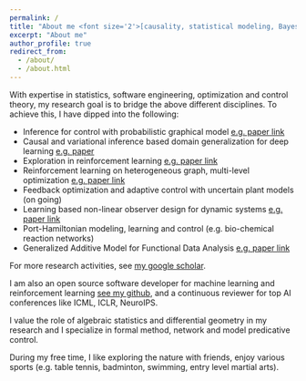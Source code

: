```yaml
---
permalink: /
title: "About me <font size='2'>[causality, statistical modeling, Bayes, signal process] & [reinforcement Learning, optimization and control]<font>"
excerpt: "About me"
author_profile: true
redirect_from: 
  - /about/
  - /about.html
---
```


With expertise in statistics, software engineering, optimization and control theory, my research goal is to bridge the above different disciplines. To achieve this, I have dipped into the following:

- Inference for control with probabilistic graphical model [e.g. paper link](https://ieeexplore.ieee.org/document/9003114)
- Causal and variational inference based domain generalization for deep learning [e.g. paper](https://arxiv.org/pdf/2101.09436.pdf)
- Exploration in reinforcement learning [e.g. paper link](http://proceedings.mlr.press/v97/zhao19d/zhao19d.pdf)
- Reinforcement learning on heterogeneous graph, multi-level optimization [e.g. paper link](https://link.springer.com/chapter/10.1007/978-3-030-43823-4_7)
- Feedback optimization and adaptive control with uncertain plant models (on going)
- Learning based non-linear observer design for dynamic systems [e.g. paper link](https://arxiv.org/pdf/2210.01476.pdf)
- Port-Hamiltonian modeling, learning and control (e.g. bio-chemical reaction networks)
- Generalized Additive Model for Functional Data Analysis [e.g. paper link](https://arxiv.org/pdf/1911.07511.pdf)

For more research activities, see [my google scholar](https://scholar.google.de/citations?user=FnWKUqYAAAAJ&hl=en).

I am also an open source software developer for machine learning and reinforcement learning [see my github](https://github.com/smilesun), and a continuous reviewer for top AI conferences like ICML, ICLR, NeuroIPS.

I value the role of algebraic statistics and differential geometry in my research and I specialize in formal method, network and model predicative control.

During my free time, I like exploring the nature with friends, enjoy various sports (e.g. table tennis, badminton, swimming, entry level martial arts).
